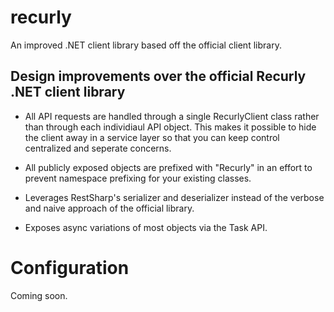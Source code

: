 recurly
=======

An improved .NET client library based off the official client library. 

Design improvements over the official Recurly .NET client library
-------------------
 - All API requests are handled through a single RecurlyClient class rather than through each individiaul API object. This makes it possible to hide the client away in a service layer so that you can keep control centralized and seperate concerns.

 - All publicly exposed objects are prefixed with "Recurly" in an effort to prevent namespace prefixing for your existing classes.

 - Leverages RestSharp's serializer and deserializer instead of the verbose and naive approach of the official library.

 - Exposes async variations of most objects via the Task API.

Configuration
=============

Coming soon.


